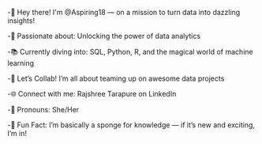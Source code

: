 -🌟 Hey there! I'm @Aspiring18 — on a mission to turn data into dazzling insights!

-🔎 Passionate about: Unlocking the power of data analytics

-📚 Currently diving into: SQL, Python, R, and the magical world of machine learning

-🤝 Let’s Collab! I’m all about teaming up on awesome data projects

-🌐 Connect with me: Rajshree Tarapure on LinkedIn

-🙋 Pronouns: She/Her

-🎉 Fun Fact: I’m basically a sponge for knowledge — if it’s new and exciting, I’m in!

<!---
Aspiring18/Aspiring18 is a ✨ special ✨ repository because its `README.md` (this file) appears on your GitHub profile.
You can click the Preview link to take a look at your changes.
--->
